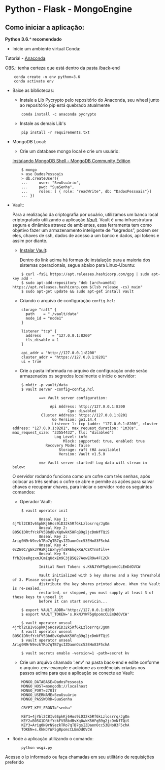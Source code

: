 # Python - Flask - MongoEngine

## Como iniciar a aplicação:

**Python 3.6.^ recomendado**

- Inicie um ambiente virtual Conda:

Tutorial - [Anaconda](https://www.anaconda.com/products/individual)

OBS.: tenha certeza que está dentro da pasta /back-end

        conda create -n env python=3.6
        conda activate env

- Baixe as bibliotecas:

    - Instale a Lib Pycrypto pelo repositório do Anaconda, seu wheel junto ao repositório pip está quebrado atualmente

    ```
        conda install -c anaconda pycrypto

    ```

    - Instale as demais Lib's
    
    ```
        pip install -r requirements.txt
    ```

- MongoDB Local:
    
    - Crie um database mongo local e crie um usuário:
    
    [Instalando MongoDB Shell - MongoDB Community Edition](https://docs.mongodb.com/manual/installation/)
    
    ```
        $ mongo
        > use DadosPessoais
        > db.createUser({
        ...     user: "SeuUsuário",
        ...     pwd: "SuaSenha",
        ...     roles: [ { role: "readWrite", db: "DadosPessoais"}]
        ... })
    
    ```
    
- Vault:

     Para a realização da criptografia por usuário, utilizamos um banco local criptografado utilizando a aplicação [*Vault*](https://www.vaultproject.io/).
     Vault é uma infraestrutura segura e dinâmica atravez de ambientes, essa ferramenta tem como objetivo fazer um armazenamento inteligente de “segredos”, podem ser eles, chaves de ssh, dados de acesso a um banco e dados, api tokens e assim por diante.

    - [Instalar Vault](https://learn.hashicorp.com/tutorials/vault/getting-started-install?in=vault/getting-started):
        
        Dentro do link acima há formas de instalação para a maioria dos sistemas operacionais, segue abaixo para Linux-Ubuntu:
        
    ```
        $ curl -fsSL https://apt.releases.hashicorp.com/gpg | sudo apt-key add -
        $ sudo apt-add-repository "deb [arch=amd64] https://apt.releases.hashicorp.com $(lsb_release -cs) main"
        $ sudo apt-get update && sudo apt-get install vault        
    ```
        
    - Criando o arquivo de configuração ``config.hcl``:
    
    ```
        storage "raft" {
          path    = "./vault/data"
          node_id = "node1"
        }

        listener "tcp" {
          address     = "127.0.0.1:8200"
          tls_disable = 1
        }

        api_addr = "http://127.0.0.1:8200"
        cluster_addr = "https://127.0.0.1:8201"
        ui = true
    ```
    
    - Crie a pasta informada no arquivo de configuração onde serão armazenados os segredos localmente e inicie o servidor:
    
    ```
        $ mkdir -p vault/data
        $ vault server -config=config.hcl

                ==> Vault server configuration:

                     Api Address: http://127.0.0.1:8200
                             Cgo: disabled
                 Cluster Address: https://127.0.0.1:8201
                      Go Version: go1.14.4
                      Listener 1: tcp (addr: "127.0.0.1:8200", cluster address: "127.0.0.1:8201", max_request_duration: "1m30s", max_request_size: "33554432", tls: "disabled")
                       Log Level: info
                           Mlock: supported: true, enabled: true
                   Recovery Mode: false
                         Storage: raft (HA available)
                         Version: Vault v1.5.0

                ==> Vault server started! Log data will stream in below:
    ```
    
    O servidor rodando funciona como um cofre com três senhas, após colocar as três senhas o cofre se abre e permite as ações para salvar chaves e recuperar chaves, para iniciar o servidor rode os seguintes comandos:
    
    - Operador Vault:
    
    ```
        $ vault operator init

                Unseal Key 1: 4jYbl2CBIv6SpkKj6Hos9iD32k5RfGkLzlosrrq/JgOm
                Unseal Key 2: B05G1DRtfYckFV5BbdBvXq0wkK5HFqB9g2jcDmNfTQiS
                Unseal Key 3: Arig0N9rN9ezkTRo7qTB7gsIZDaonOcc53EHo83F5chA
                Unseal Key 4: 0cZE0C/gEk3YHaKjIWxhyyfs8REhqkRW/CSXTnmTilv+
                Unseal Key 5: fYhZOseRgzxmJCmIqUdxEm9C3jB5Q27AowER9w4FC2Ck

                Initial Root Token: s.KkNJYWF5g0pomcCLEmDdOVCW

                Vault initialized with 5 key shares and a key threshold of 3. Please securely
                distribute the key shares printed above. When the Vault is re-sealed,
                restarted, or stopped, you must supply at least 3 of these keys to unseal it
                before it can start servicin...
        
        $ export VAULT_ADDR='http://127.0.0.1:8200'
        $ export VAULT_TOKEN='s.KkNJYWF5g0pomcCLEmDdOVCW'
        
        $ vault operator unseal 4jYbl2CBIv6SpkKj6Hos9iD32k5RfGkLzlosrrq/JgOm
        $ vault operator unseal B05G1DRtfYckFV5BbdBvXq0wkK5HFqB9g2jcDmNfTQiS
        $ vault operator unseal Arig0N9rN9ezkTRo7qTB7gsIZDaonOcc53EHo83F5chA
        
        $ vault secrets enable -version=1 -path=secret kv
    ```
    
    - Crie um arquivo chamado '.env' na pasta back-end e edite conforme o arquivo .env-example e adicione as credênciais criadas nos passos acima para que a aplicação se conecte ao Vault:
           
    ```
        MONGO_DATABASE=DadosPessoais
        MONGO_HOST=mongodb://localhost
        MONGO_PORT=27017
        MONGO_USERNAME=SeuUsuário
        MONGO_PASSWORD=SuaSenha

        CRYPT_KEY_FRONT="senha"
        
        KEY1=4jYbl2CBIv6SpkKj6Hos9iD32k5RfGkLzlosrrq/JgOm
        KEY2=B05G1DRtfYckFV5BbdBvXq0wkK5HFqB9g2jcDmNfTQiS
        KEY3=Arig0N9rN9ezkTRo7qTB7gsIZDaonOcc53EHo83F5chA
        TOKEN=s.KkNJYWF5g0pomcCLEmDdOVCW
    ```

- Rode a aplicação utilizando o comando:

    ```
        python wsgi.py
    ```

Acesse o Ip informado ou faça chamadas em seu utilitário de requisições preferido
